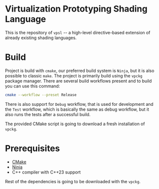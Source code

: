 # Virtualization Prototyping Shading Language

This is the repository of `vpsl` -- a high-level directive-based extension of
already existing shading languages.

# Build

Project is build with `cmake`, our preferred build system is `Ninja`, but it is
also possible to classic `make`. The project is primarily build using the
`vpckg` package manager. There are several build workflows present and to build
you can use this command:

```bash
cmake --workflow --preset Release
```

There is also support for `Debug` workflow, that is used for development and the
`Test` workflow, which is basically the same as debug workflow, but it also runs
the tests after a successful build.

The provided CMake script is going to download a fresh installation of `vpckg`.

# Prerequisites

* [CMake](https://cmake.org/)
* [Ninja](https://ninja-build.org/)
* C++ compiler with C++23 support

Rest of the dependencies is going to be downloaded with the `vpckg`.
